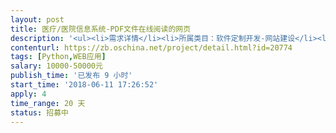 ```yaml
---                
layout: post       
title: 医疗/医院信息系统-PDF文件在线阅读的网页           
description: '<ul><li>需求详情</li><li>所属类目：软件定制开发-网站建设</li><li>行业/领域：医疗/医院信息系统</li><li>技能要求：WEB,Web开发,CSS/CSS3</li><li>预期完成时间：2018-06-29 </li><li>驻场要求：不需要驻场</li><li>接包方区域要求： 南京、</li><li>要求提供发票：增值税专用发票</li><li>需求描述收起</li><li>1、制作一个PDF文件在线阅读的网页</li><li>2、B/S架构，python开发，使用tornado框架</li><li>3、支持用户浏览器的区分，PC端、手机端并调整不同的展示方式</li><li>4、PC端：左侧导航栏，根据指定的操作系统目录和文件名称自动生成导航树，UI元素可借鉴amazeui，右侧展示相关文件内容，展示样式可借鉴主流PDF阅读器，最少支持PDF导航，放大、缩小，打印下载等功能。纯HTML环境实现，支持主流PC浏览器，HTML+CSS+JS原生实现，不使用各类插件。</li><li>5、手机端：隐藏式导航栏，根据指定的操作系统目录和文件名称自动生成导航树，UI元素可借鉴amazeui，纯HTML环境实现，支持主流手机端浏览器（Android、Iphone），HTML+CSS+JS原生实现，不使用各类插件。</li><li>6、主页面支持检索功能，可根据文档的名称、所属的科室进行搜索，支持模糊查询，并按照搜索热度排序。</li><li>7、搜索页面根据百度搜索的风格（PC和手机端模仿百度的UI风格），展示目标链接（链接后可直接阅读该文件，并在页脚处显示文件名称），页眉处提供切换的链接（PC、手机端均支持）</li></ul><p><br></p>'     
contenturl: https://zb.oschina.net/project/detail.html?id=20774      
tags: [Python,WEB应用]            
salary: 10000-50000元          
publish_time: '已发布 9 小时'         
start_time: '2018-06-11 17:26:52'           
apply: 4                   
time_range: 20 天              
status: 招募中                  
---                 
```

